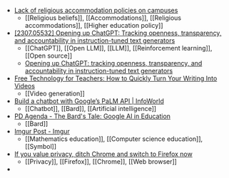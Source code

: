 - [Lack of religious accommodation policies on campuses](https://www.insidehighered.com/news/diversity/religion/2023/07/17/lack-religious-accommodation-policies-campuses?mc_cid=734dd9dc5a)
	- [[Religious beliefs]], [[Accommodations]], [[Religious accommodations]], [[Higher education policy]]
- [[2307.05532] Opening up ChatGPT: Tracking openness, transparency, and accountability in instruction-tuned text generators](https://arxiv.org/abs/2307.05532)
	- [[ChatGPT]], [[Open LLM]], [[LLM]], [[Reinforcement learning]], [[Open source]]
	- [Opening up ChatGPT: tracking openness, transparency, and accountability in instruction-tuned text generators](https://opening-up-chatgpt.github.io/)
- [Free Technology for Teachers: How to Quickly Turn Your Writing Into Videos](https://www.freetech4teachers.com/2023/07/how-to-quickly-turn-your-writing-into.html?m=1)
	- [[Video generation]]
- [Build a chatbot with Google’s PaLM API | InfoWorld](https://www.infoworld.com/article/3702774/build-a-chatbot-with-google-palm-api.html#tk.rss_all)
	- [[Chatbot]], [[Bard]], [[Artificial intelligence]]
- [PD Agenda - The Bard's Tale: Google AI in Education](https://docs.google.com/document/d/1KaXgVKm-OjMtFNt7o7QW0uzv-Cukwm_TBq1CfdXUKT4/mobilebasic)
	- [[Bard]]
- [Imgur Post - Imgur](https://imgur.io/ucbyFDV?r)
	- [[Mathematics education]], [[Computer science education]], [[Symbol]]
- [If you value privacy, ditch Chrome and switch to Firefox now](https://www.fastcompany.com/90560574/ditch-chrome-for-firefoxs-better-privacy)
	- [[Privacy]], [[Firefox]], [[Chrome]], [[Web browser]]
-